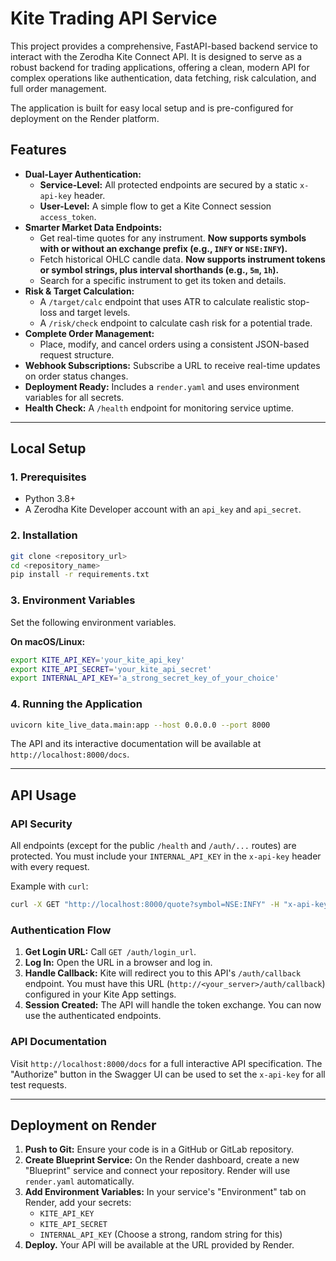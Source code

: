 # Kite Trading API Service

This project provides a comprehensive, FastAPI-based backend service to interact with the Zerodha Kite Connect API. It is designed to serve as a robust backend for trading applications, offering a clean, modern API for complex operations like authentication, data fetching, risk calculation, and full order management.

The application is built for easy local setup and is pre-configured for deployment on the Render platform.

## Features

- **Dual-Layer Authentication:**
    - **Service-Level:** All protected endpoints are secured by a static `x-api-key` header.
    - **User-Level:** A simple flow to get a Kite Connect session `access_token`.
- **Smarter Market Data Endpoints:**
  - Get real-time quotes for any instrument. **Now supports symbols with or without an exchange prefix (e.g., `INFY` or `NSE:INFY`).**
  - Fetch historical OHLC candle data. **Now supports instrument tokens or symbol strings, plus interval shorthands (e.g., `5m`, `1h`).**
  - Search for a specific instrument to get its token and details.
- **Risk & Target Calculation:**
  - A `/target/calc` endpoint that uses ATR to calculate realistic stop-loss and target levels.
  - A `/risk/check` endpoint to calculate cash risk for a potential trade.
- **Complete Order Management:**
  - Place, modify, and cancel orders using a consistent JSON-based request structure.
- **Webhook Subscriptions:** Subscribe a URL to receive real-time updates on order status changes.
- **Deployment Ready:** Includes a `render.yaml` and uses environment variables for all secrets.
- **Health Check:** A `/health` endpoint for monitoring service uptime.

---

## Local Setup

### 1. Prerequisites
- Python 3.8+
- A Zerodha Kite Developer account with an `api_key` and `api_secret`.

### 2. Installation
```bash
git clone <repository_url>
cd <repository_name>
pip install -r requirements.txt
```

### 3. Environment Variables
Set the following environment variables.

**On macOS/Linux:**
```bash
export KITE_API_KEY='your_kite_api_key'
export KITE_API_SECRET='your_kite_api_secret'
export INTERNAL_API_KEY='a_strong_secret_key_of_your_choice'
```

### 4. Running the Application
```bash
uvicorn kite_live_data.main:app --host 0.0.0.0 --port 8000
```
The API and its interactive documentation will be available at `http://localhost:8000/docs`.

---

## API Usage

### API Security
All endpoints (except for the public `/health` and `/auth/...` routes) are protected. You must include your `INTERNAL_API_KEY` in the `x-api-key` header with every request.

Example with `curl`:
```bash
curl -X GET "http://localhost:8000/quote?symbol=NSE:INFY" -H "x-api-key: your_strong_secret_key_of_your_choice"
```

### Authentication Flow
1.  **Get Login URL:** Call `GET /auth/login_url`.
2.  **Log In:** Open the URL in a browser and log in.
3.  **Handle Callback:** Kite will redirect you to this API's `/auth/callback` endpoint. You must have this URL (`http://<your_server>/auth/callback`) configured in your Kite App settings.
4.  **Session Created:** The API will handle the token exchange. You can now use the authenticated endpoints.

### API Documentation
Visit `http://localhost:8000/docs` for a full interactive API specification. The "Authorize" button in the Swagger UI can be used to set the `x-api-key` for all test requests.

---

## Deployment on Render

1.  **Push to Git:** Ensure your code is in a GitHub or GitLab repository.
2.  **Create Blueprint Service:** On the Render dashboard, create a new "Blueprint" service and connect your repository. Render will use `render.yaml` automatically.
3.  **Add Environment Variables:** In your service's "Environment" tab on Render, add your secrets:
    -   `KITE_API_KEY`
    -   `KITE_API_SECRET`
    -   `INTERNAL_API_KEY` (Choose a strong, random string for this)
4.  **Deploy.** Your API will be available at the URL provided by Render.
